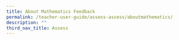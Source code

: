 ```yaml
---
title: About Mathematics Feedback
permalink: /teacher-user-guide/assess-assess/aboutmathematics/
description: ""
third_nav_title: Assess
---
```

